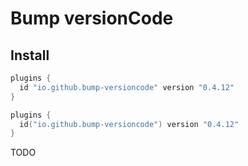 # Bump versionCode

## Install

```groovy
plugins {
  id "io.github.bump-versioncode" version "0.4.12"
}
```
```kotlin
plugins {
  id("io.github.bump-versioncode") version "0.4.12"
}
```

TODO